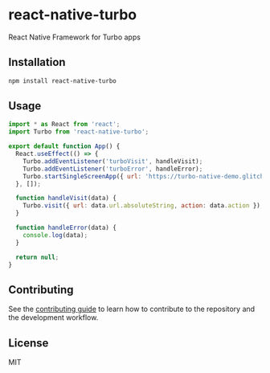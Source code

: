 # react-native-turbo

React Native Framework for Turbo apps

## Installation

```sh
npm install react-native-turbo
```

## Usage

```js
import * as React from 'react';
import Turbo from 'react-native-turbo';

export default function App() {
  React.useEffect(() => {
    Turbo.addEventListener('turboVisit', handleVisit);
    Turbo.addEventListener('turboError', handleError);
    Turbo.startSingleScreenApp({ url: 'https://turbo-native-demo.glitch.me' });
  }, []);

  function handleVisit(data) {
    Turbo.visit({ url: data.url.absoluteString, action: data.action });
  }

  function handleError(data) {
    console.log(data);
  }

  return null;
}
```

## Contributing

See the [contributing guide](CONTRIBUTING.md) to learn how to contribute to the repository and the development workflow.

## License

MIT
